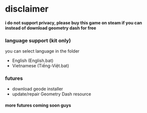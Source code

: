# disclaimer
#### i do not support privacy, please buy this game on steam if you can instead of download geometry dash for free
### language support (kit only)
you can select language in the folder
- English (English.bat)
- Vietnamese (Tiếng-Việt.bat)
### futures
- download geode installer
- update/repair Geometry Dash resource
#### more futures coming soon guys
